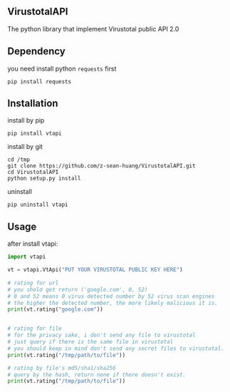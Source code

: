 VirustotalAPI
-------------
The python library that implement Virustotal public API 2.0

Dependency
----------
you need install python `requests` first

    pip install requests

Installation
------------
install by pip

    pip install vtapi

install by git

    cd /tmp
    git clone https://github.com/z-sean-huang/VirustotalAPI.git
    cd VirustotalAPI
    python setup.py install

uninstall

    pip uninstall vtapi


Usage
-----
after install vtapi:
```python
import vtapi

vt = vtapi.VtApi("PUT YOUR VIRUSTOTAL PUBLIC KEY HERE")
    
# rating for url
# you shold get return ('google.com', 0, 52)
# 0 and 52 means 0 virus detected number by 52 virus scan engines
# the higher the detected number, the more likely malicious it is.
print(vt.rating("google.com"))


# rating for file
# for the privacy sake, i don't send any file to virustotal
# just query if there is the same file in virustotal
# you should keep in mind don't send any secret files to virustotal.
print(vt.rating("/tmp/path/to/file"))

# rating by file's md5/sha1/sha256
# query by the hash, return none if there doesn't exist.
print(vt.rating("/tmp/path/to/file"))
```
